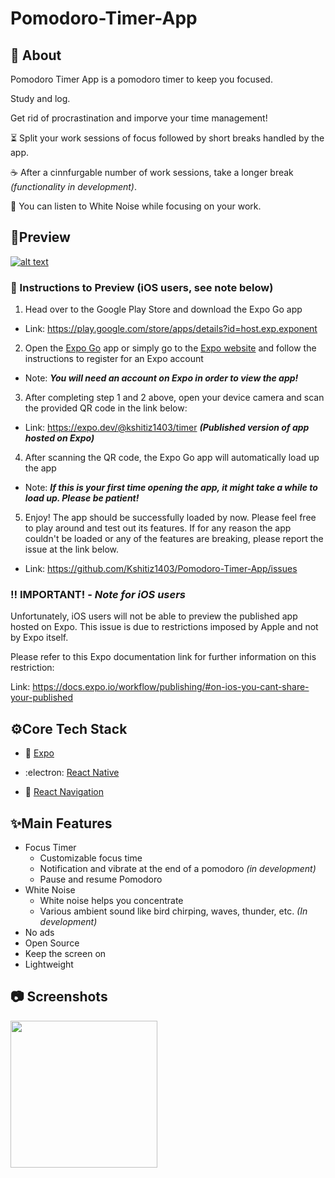 # Pomodoro-Timer-App

## 📲 About

Pomodoro Timer App is a pomodoro timer to keep you focused.

Study and log.

Get rid of procrastination and imporve your time management!

⏳ Split your work sessions of focus followed by short breaks handled by the app.

☕ After a cinnfurgable number of work sessions, take a longer break _(functionality in development)_.

🎵 You can listen to White Noise while focusing on your work.

## 👀Preview

[![alt text](https://camo.githubusercontent.com/5fa5c16e14a9a4df1b87a973c08de220036673c2d32e7cc3399a34e4d9cff534/68747470733a2f2f696d672e736869656c64732e696f2f62616467652f52756e73253230776974682532304578706f253230476f2d3436333045422e7376673f7374796c653d666c61742d737175617265266c6f676f3d4558504f266c6162656c436f6c6f723d663366336633266c6f676f436f6c6f723d303030)](https://expo.dev/@kshitiz1403/timer)

### 🔢 Instructions to Preview (iOS users, see note below)

1. Head over to the Google Play Store and download the Expo Go app

- Link: https://play.google.com/store/apps/details?id=host.exp.exponent

2. Open the [Expo Go](https://play.google.com/store/apps/details?id=host.exp.exponent) app or simply go to the [Expo website](https://expo.io/) and follow the instructions to register for an Expo account

- Note: **_You will need an account on Expo in order to view the app!_**

3. After completing step 1 and 2 above, open your device camera and scan the provided QR code in the link below:

- Link: https://expo.dev/@kshitiz1403/timer **_(Published version of app hosted on Expo)_**

4. After scanning the QR code, the Expo Go app will automatically load up the app

- Note: **_If this is your first time opening the app, it might take a while to load up. Please be patient!_**

5. Enjoy! The app should be successfully loaded by now. Please feel free to play around and test out its features. If for any reason the app couldn't be loaded or any of the features are breaking, please report the issue at the link below.

- Link: https://github.com/Kshitiz1403/Pomodoro-Timer-App/issues

### ‼️ IMPORTANT! - _Note for iOS users_

Unfortunately, iOS users will not be able to preview the published app hosted on Expo. This issue is due to restrictions imposed by Apple and not by Expo itself.

Please refer to this Expo documentation link for further information on this restriction:

Link: https://docs.expo.io/workflow/publishing/#on-ios-you-cant-share-your-published



## ⚙Core Tech Stack

- 🔼 [Expo](https://expo.io/)

- :electron: [React Native](https://reactnative.dev/)

- 🔗 [React Navigation](https://reactnavigation.org/)

## ✨Main Features

- Focus Timer
  - Customizable focus time
  - Notification and vibrate at the end of a pomodoro _(in development)_
  - Pause and resume Pomodoro
- White Noise
  - White noise helps you concentrate
  - Various ambient sound like bird chirping, waves, thunder, etc. _(In development)_
- No ads
- Open Source
- Keep the screen on
- Lightweight

## 📷 Screenshots

<img src="https://i.ibb.co/7CDFqyv/ezgif-5-c11e0b206358.gif" width="234.76"/>
